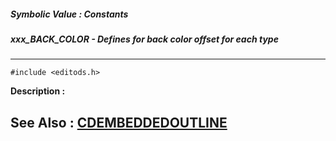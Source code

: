 ##### Symbolic Value : Constants
##### xxx_BACK_COLOR - Defines for back color offset for each type
---
```
#include <editods.h>
```
**Description :**



**See Also :**
[CDEMBEDDEDOUTLINE](/reference/Data/CDEMBEDDEDOUTLINE)
---

